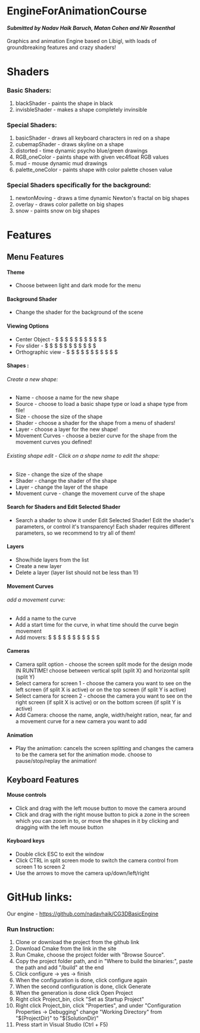 # EngineForAnimationCourse
#### _Submitted by Nadav Haik Baruch, Matan Cohen and Nir Rosenthal_


Graphics and animation Engine based on Libigl, with loads of groundbreaking features and crazy shaders!

# Shaders
### Basic Shaders:
1) blackShader - paints the shape in black
2) invisbleShader - makes a shape completely invinsible 

### Special Shaders:
1) basicShader - draws all keyboard characters in red on a shape
2) cubemapShader - draws skyline on a shape
3) distorted - time dynamic psycho blue/green drawings
4) RGB_oneColor - paints shape with given vec4float RGB values
5) mud - mouse dynamic mud drawings
6) palette_oneColor - paints shape with color palette chosen value


### Special Shaders specifically for the background:
1) newtonMoving - draws a time dynamic Newton's fractal on big shapes
2) overlay - draws color pallette on big shapes
3) snow - paints snow on big shapes


# Features

## Menu Features
#### Theme 
- Choose between light and dark mode for the menu
#### Background Shader 
- Change the shader for the background of the scene
#### Viewing Options
- Center Object - $ $ $ $ $ $ $ $ $ $ $ 
- Fov slider - $ $ $ $ $ $ $ $ $ $ $ 
- Orthographic view - $ $ $ $ $ $ $ $ $ $ $ 
#### Shapes : 
###### Create a new shape:
- Name - choose a name for the new shape
- Source - choose to load a basic shape type or load a shape type from file!
- Size - choose the size of the shape
- Shader - choose a shader for the shape from a menu of shaders!
- Layer - choose a layer for the new shape!
- Movement Curves - choose a bezier curve for the shape from the movement curves you defined!
###### Existing shape edit - Click on a shape name to edit the shape:
- Size - change the size of the shape
- Shader - change the shader of the shape
- Layer - change the layer of the shape
- Movement curve - change the movement curve of the shape
 #### Search for Shaders and Edit Selected Shader
- Search a shader to show it under Edit Selected Shader! Edit the shader's parameters, or control it's transparency! Each shader requires different parameters, so we recommend to try all of them! 
 #### Layers
- Show/hide layers from the list
- Create a new layer
- Delete a layer (layer list should not be less than 1!)
#### Movement Curves
###### add a movement curve:
- Add a name to the curve
- Add a start time for the curve, in what time should the curve begin movement
- Add movers: $ $ $ $ $ $ $ $ $ $ $ 
#### Cameras
- Camera split option - choose the screen split mode for the design mode IN RUNTIME! choose between vertical split (split X) and horizontal split (split Y)
- Select camera for screen 1 - choose the camera you want to see on the left screen (if split X is active) or on the top screen (if split Y is active)
- Select camera for screen 2 - choose the camera you want to see on the right screen (if split X is active) or on the bottom screen (if split Y is active)
- Add Camera: choose the name, angle, width/height ration, near, far and a movement curve for a new camera you want to add
#### Animation
- Play the animation: cancels the screen splitting and changes the camera to be the camera set for the animation mode. choose to pause/stop/replay the animation!

## Keyboard Features
#### Mouse controls
- Click and drag with the left mouse button to move the camera around
- Click and drag with the right mouse button to pick a zone in the screen which you can zoom in to, or move the shapes in it by clicking and dragging with the left mouse button
#### Keyboard keys
- Double click ESC to exit the window
- Click CTRL in split screen mode to switch the camera control from screen 1 to screen 2
- Use the arrows to move the camera up/down/left/right
# GitHub links:
Our engine - https://github.com/nadavhaik/CG3DBasicEngine

### Run Instruction:
1. Clone or download the project from the github link
2. Download Cmake from the link in the site
3. Run Cmake, choose the project folder with "Browse Source".
4. Copy the project folder path, and in "Where to build the binaries:", paste the path and add "/build" at the end
5. Click configure -> yes -> finish
6. When the configuration is done, click configure again
7. When the second configuration is done, click Generate
8. When the generation is done click Open Project
9. Right click Project_bin, click "Set as Startup Project"
10. Right click Project_bin, click "Properties", and under "Configuration Properties -> Debugging" change "Working Directory" from "$(ProjectDir)" to "$(SolutionDir)" 
11. Press start in Visual Studio (Ctrl + F5)










